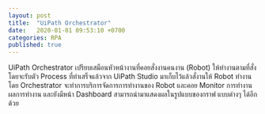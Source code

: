 ```yaml
---
layout: post
title:  "UiPath Orchestrator"
date:   2020-01-01 09:53:10 +0700
categories: RPA
published: true
---
```

UiPath Orchestrator เปรียบเสมือนหัวหน้างานที่คอยสั่งงานคนงาน (Robot) ให้ทำงานตามที่สั่ง โดยจะรับตัว Process ที่ทำเสร็จแล้วจาก UiPath Studio 
มาเก็บไว้แล้วสั่งานให้ Robot ทำงานโดย Orchestrator จะทำการบริการจัดการการทำงานของ Robot และคอย Monitor การทำงาน ผลการทำงาน 
และยังมีหน้า Dashboard สามารถนำมาแสดงผลในรูปแบบของกราฟ แบบต่างๆ ได้อีกด้วย